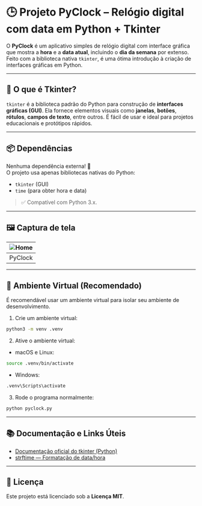 # 🕒 Projeto PyClock – Relógio digital com data em Python + Tkinter

O **PyClock** é um aplicativo simples de relógio digital com interface gráfica que mostra a **hora** e a **data atual**, incluindo o **dia da semana** por extenso. Feito com a biblioteca nativa `tkinter`, é uma ótima introdução à criação de interfaces gráficas em Python.

---

## 🧰 O que é Tkinter?

`tkinter` é a biblioteca padrão do Python para construção de **interfaces gráficas (GUI)**. Ela fornece elementos visuais como **janelas**, **botões**, **rótulos**, **campos de texto**, entre outros. É fácil de usar e ideal para projetos educacionais e protótipos rápidos.

---

## 📦 Dependências

Nenhuma dependência externa! 🎉  
O projeto usa apenas bibliotecas nativas do Python:

- `tkinter` (GUI)
- `time` (para obter hora e data)

> ✅ Compatível com Python 3.x.

---

## 🖼️ Captura de tela

| ![Home](https://joaopauloaramuni.github.io/python-imgs/PyClock/imgs/clock.png) |
|:-----------------------:|
|         PyClock         |

---

## 🧪 Ambiente Virtual (Recomendado)

É recomendável usar um ambiente virtual para isolar seu ambiente de desenvolvimento.

1. Crie um ambiente virtual:
```bash
python3 -m venv .venv
```

2. Ative o ambiente virtual:

- macOS e Linux:
```bash
source .venv/bin/activate
```

- Windows:
```bash
.venv\Scripts\activate
```

3. Rode o programa normalmente:
```bash
python pyclock.py
```

---

## 📚 Documentação e Links Úteis

- [Documentação oficial do tkinter (Python)](https://docs.python.org/3/library/tkinter.html)
- [strftime — Formatação de data/hora](https://docs.python.org/3/library/time.html#time.strftime)

---

## 🪪 Licença

Este projeto está licenciado sob a **Licença MIT**.
